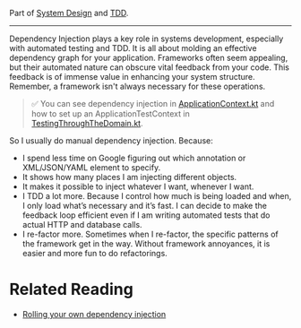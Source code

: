 Part of [System Design](system-design.md) and [TDD](tdd.md).

---

Dependency Injection plays a key role in systems development, especially with automated testing and TDD.
It is all about molding an effective dependency graph for your application.
Frameworks often seem appealing, but their automated nature can obscure vital feedback from your code.
This feedback is of immense value in enhancing your system structure.
Remember, a framework isn't always necessary for these operations.

> :white_check_mark: You can see dependency injection in [ApplicationContext.kt](../src/main/kotlin/application/ApplicationContext.kt)
and how to set up an ApplicationTestContext in [TestingThroughTheDomain.kt](../src/test/kotlin/tttd/TestingThroughTheDomainTest.kt).


So I usually do manual dependency injection. Because:
- I spend less time on Google figuring out which annotation or XML/JSON/YAML element to specify.
- It shows how many places I am injecting different objects.
- It makes it possible to inject whatever I want, whenever I want.
- I TDD a lot more. Because I control how much is being loaded and when, I only load what’s necessary and it’s fast. I can decide to make the feedback loop efficient even if I am writing automated tests that do actual HTTP and database calls.
- I re-factor more. Sometimes when I re-factor, the specific patterns of the framework get in the way. Without framework annoyances, it is easier and more fun to do refactorings.

# Related Reading
- [Rolling your own dependency injection](https://anderssv.medium.com/rolling-your-own-dependency-injection-7045f8b64403)
